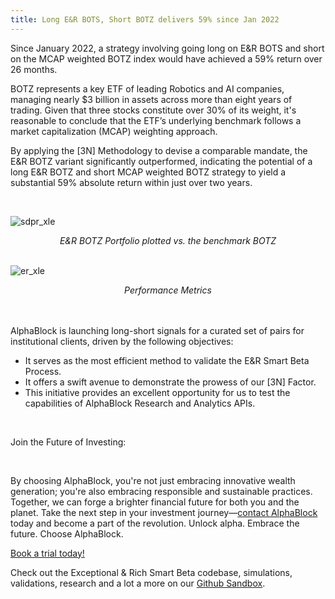 ```yaml
---
title: Long E&R BOTS, Short BOTZ delivers 59% since Jan 2022
---
```


Since January 2022, a strategy involving going long on E&R BOTS and short on the MCAP weighted BOTZ index would have achieved a 59% return over 26 months.

BOTZ represents a key ETF of leading Robotics and AI companies, managing nearly $3 billion in assets across more than eight years of trading. Given that three stocks constitute over 30% of its weight, it's reasonable to conclude that the ETF’s underlying benchmark follows a market capitalization (MCAP) weighting approach.

By applying the [3N] Methodology to devise a comparable mandate, the E&R BOTZ variant significantly outperformed, indicating the potential of a long E&R BOTZ and short MCAP weighted BOTZ strategy to yield a substantial 59% absolute return within just over two years.

<br>

![sdpr_xle](https://media.licdn.com/dms/image/v2/D5612AQHP5XKQsYSkfA/article-inline_image-shrink_1000_1488/article-inline_image-shrink_1000_1488/0/1711944814686?e=1755129600&v=beta&t=7McHiYwz7tMGdI7mgmIYym3cZw9JwvKo6XbZvVteDe4)

<div align="center"><em>E&R BOTZ Portfolio plotted vs. the benchmark BOTZ</em><br><br></div>

![er_xle](https://media.licdn.com/dms/image/v2/D5612AQE7fMxmOvsPQw/article-inline_image-shrink_1500_2232/article-inline_image-shrink_1500_2232/0/1711944824751?e=1755129600&v=beta&t=Q6YzVyImcw2yth6n62TIeSD-eFakM8LtA0ET4YTgJ-c)

<div align="center"><em>Performance Metrics</em><br><br></div>

<br>

AlphaBlock is launching long-short signals for a curated set of pairs for institutional clients, driven by the following objectives:

- It serves as the most efficient method to validate the E&R Smart Beta Process.
- It offers a swift avenue to demonstrate the prowess of our [3N] Factor.
- This initiative provides an excellent opportunity for us to test the capabilities of AlphaBlock Research and Analytics APIs.

<br>

Join the Future of Investing:

<br>

By choosing AlphaBlock, you're not just embracing innovative wealth generation; you're also embracing responsible and sustainable practices. Together, we can forge a brighter financial future for both you and the planet. Take the next step in your investment journey—[contact AlphaBlock](https://calendly.com/mukulpal/alphablock?month=2024-04) today and become a part of the revolution. Unlock alpha. Embrace the future. Choose AlphaBlock.

[Book a trial today!](https://calendly.com/mukulpal/alphablock)

Check out the Exceptional & Rich Smart Beta codebase, simulations, validations, research and a lot a more on our [Github Sandbox](https://github.com/alphablockorg/SandBox---RankingAndPortfolioBuilding).